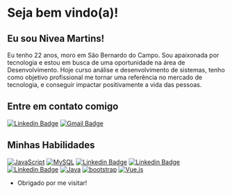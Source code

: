# Seja bem vindo(a)! 

  

## Eu sou Nivea Martins! 

Eu tenho 22 anos, moro em São Bernardo do Campo. Sou apaixonada por tecnologia e estou em busca de uma oportunidade na área de Desenvolvimento. Hoje curso análise e desenvolvimento de sistemas, tenho como objetivo profissional me tornar uma referência no mercado de tecnologia, e conseguir impactar positivamente a vida das pessoas.

 

## Entre em contato comigo 

[![Linkedin Badge](https://img.shields.io/badge/-LinkedIn-blue?style=flat-square&logo=Linkedin&logoColor=white&link=link_do_seu_perfil_no_linkedin)](https://www.linkedin.com/in/nivea-martins-8a4b7b181/) 
[![Gmail Badge](https://img.shields.io/badge/-Gmail-c14438?style=flat-square&logo=Gmail&logoColor=white&link=mailto:seu_email)](mailto:nivanina.martins@gmail.com) 

 

## Minhas Habilidades  

  [![JavaScript](https://img.shields.io/badge/-JavaScript-eee?style=flat-square&logo=javascript&logoColor=DD9C25)](#)
  [![MySQL](http://img.shields.io/badge/-MySQL-eee?style=flat-square&logo=mysql&logoColor=4479A1)](#)
  [![Linkedin Badge](https://img.shields.io/badge/-HTML-orange?style=flat-square&logo=HTML5&logoColor=white&link=#)](#)
  [![Linkedin Badge](https://img.shields.io/badge/-CSS-blue?style=flat-square&logo=Css3&logoColor=white&link=#)](#)
  [![Linkedin Badge](https://img.shields.io/badge/-Angular-red?style=flat-square&logo=AngularJs&logoColor=white&link=#)](#)
  [![Java](https://img.shields.io/badge/-Java-red?style=flat-square&logo=Java&logoColor=white&link=#)](#) 
  [![bootstrap](https://img.shields.io/badge/Bootstrap-563D7C?style=for-the-badge&logo=bootstrap&logoColor=white)](#)
  [![Vue.js](http://[img.shields.io/badge/-MySQL-eee?style=flat-square&logo=mysql&logoColor=4479A1](https://img.shields.io/badge/Vue.js-35495E?style=for-the-badge&logo=vue.js&logoColor=4FC08D))](#)
 

- Obrigado por me visitar! 
